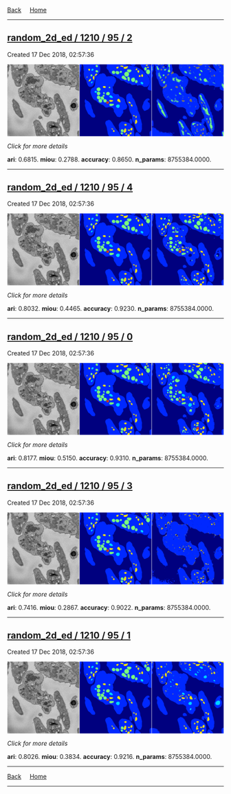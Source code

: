 
[Back](..)&nbsp;&nbsp;&nbsp;&nbsp;&nbsp;[Home](https://leapmanlab.github.io/snapshots)

---

<div class="summary"><a href="2"><h2>random_2d_ed / 1210 / 95 / 2</h2></a><p>Created 17 Dec 2018, 02:57:36
</p><a href="2"><img src="2/media/summary.png" align="center"></a><p>
<i>Click for more details</i>
</p></div>

**ari**: 0.6815. **miou**: 0.2788. **accuracy**: 0.8650. **n_params**: 8755384.0000. 

---

<div class="summary"><a href="4"><h2>random_2d_ed / 1210 / 95 / 4</h2></a><p>Created 17 Dec 2018, 02:57:36
</p><a href="4"><img src="4/media/summary.png" align="center"></a><p>
<i>Click for more details</i>
</p></div>

**ari**: 0.8032. **miou**: 0.4465. **accuracy**: 0.9230. **n_params**: 8755384.0000. 

---

<div class="summary"><a href="0"><h2>random_2d_ed / 1210 / 95 / 0</h2></a><p>Created 17 Dec 2018, 02:57:36
</p><a href="0"><img src="0/media/summary.png" align="center"></a><p>
<i>Click for more details</i>
</p></div>

**ari**: 0.8177. **miou**: 0.5150. **accuracy**: 0.9310. **n_params**: 8755384.0000. 

---

<div class="summary"><a href="3"><h2>random_2d_ed / 1210 / 95 / 3</h2></a><p>Created 17 Dec 2018, 02:57:36
</p><a href="3"><img src="3/media/summary.png" align="center"></a><p>
<i>Click for more details</i>
</p></div>

**ari**: 0.7416. **miou**: 0.2867. **accuracy**: 0.9022. **n_params**: 8755384.0000. 

---

<div class="summary"><a href="1"><h2>random_2d_ed / 1210 / 95 / 1</h2></a><p>Created 17 Dec 2018, 02:57:36
</p><a href="1"><img src="1/media/summary.png" align="center"></a><p>
<i>Click for more details</i>
</p></div>

**ari**: 0.8026. **miou**: 0.3834. **accuracy**: 0.9216. **n_params**: 8755384.0000. 

---

[Back](..)&nbsp;&nbsp;&nbsp;&nbsp;&nbsp;[Home](https://leapmanlab.github.io/snapshots)

---